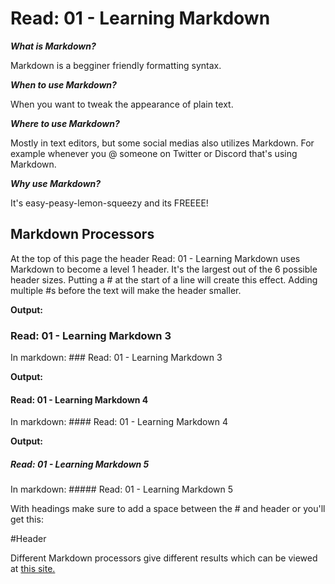 # Read: 01 - Learning Markdown

___What is Markdown?___

Markdown is a begginer friendly formatting syntax.   

___When to use Markdown?___

When you want to tweak the appearance of plain text.

___Where to use Markdown?___

Mostly in text editors, but some social medias also utilizes Markdown. For example whenever you @ someone on Twitter or Discord that's using Markdown.

___Why use Markdown?___

It's easy-peasy-lemon-squeezy and its FREEEE!

## Markdown Processors

At the top of this page the header Read: 01 - Learning Markdown uses Markdown to become a level 1 header. It's the largest out of the 6 possible header sizes. Putting a # at the start of a line will create this effect. Adding multiple #s before the text will make the header smaller. 

__Output:__
### Read: 01 - Learning Markdown 3
In markdown: ### Read: 01 - Learning Markdown 3

__Output:__
#### Read: 01 - Learning Markdown 4
In markdown: #### Read: 01 - Learning Markdown 4

__Output:__
##### Read: 01 - Learning Markdown 5
In markdown: ##### Read: 01 - Learning Markdown 5

With headings make sure to add a space between the # and header or you'll get this:

#Header

Different Markdown processors give different results which can be viewed at [this site.](https://www.markdownguide.org/basic-syntax/)

